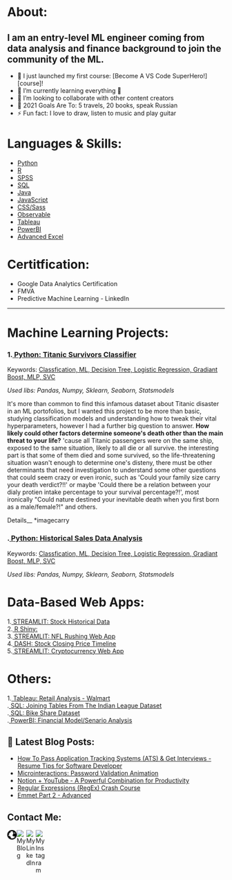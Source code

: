 # About:

## I am an entry-level ML engineer coming from data analysis and finance background to join the community of the ML.

- 🔭 I just launched my first course: [Become A VS Code SuperHero!][course]!
- 🌱 I’m currently learning everything 🤣
- 👯 I’m looking to collaborate with other content creators
- 🥅 2021 Goals Are To: 5 travels, 20 books, speak Russian
- ⚡ Fun fact: I love to draw, listen to music and play guitar

# Languages & Skills:
  * [Python](https://github.com/taricov?tab=repositories)         
  * [R]()
  * [SPSS]()
  * [SQL](https://www.kaggle.com/taricov/sql-snippets-bike-share-dataset)
  * [Java](https://github.com/taricov?tab=repositories)
  * [JavaScript](https://github.com/taricov?tab=repositories)
  * [CSS/Sass](https://codepen.io/taricov/pens/public?cursor=ZD0xJm89MCZwPTEmdj01MDM4MDQ5Mg==)
  * [Observable]()
  * [Tableau](https://medium.com/geekculture/attrition-why-should-you-track-it-with-a-dashboard-that-stuns-2e50663f0e21?source=user_profile---------1----------------------------)
  * [PowerBI](https://app.powerbi.com/groups/me/reports/cc818e03-c473-4d97-994c-be7c8ac778a6?ctid=0b6fac1e-c1ac-4214-bd79-eb9321e7de42&pbi_source=linkShare)
  * [Advanced Excel]()
  
 
# Certitfication:
  * Google Data Analytics Certification
  * FMVA
  * Predictive Machine Learning - LinkedIn

---

# Machine Learning Projects:

### 1.[ Python: Titanic Survivors Classifier](https://github.com/taricov/titanic_survivors_classificier)

Keywords: [Classfication, ML, Decision Tree, Logistic Regression, Gradiant Boost, MLP, SVC]()

*Used libs: Pandas, Numpy, Sklearn, Seaborn, Statsmodels*

It's more than common to find this infamous dataset about Titanic disaster in an ML portofolios, but I wanted this project to be more than basic, studying classification models and understanding how to tweak their vital hyperparameters, however I had a further big question to answer. **How likely could other factors determine someone's death other than the main threat to your life?** 'cause all Titanic passengers were on the same ship, exposed to the same situation, likely to all die or all survive. the interesting part is that some of them died and some survived, so the life-threatening situation wasn't enough to determine one's disteny, there must be other determinants that need investigation to understand some other questions that could seem crazy or even ironic, such as 'Could your family size carry your death verdict?!!' or maybe 'Could there be a relation between your dialy protien intake percentage to your survival percentage?!', most ironically "Could nature destined your inevitable death when you first born as a male/female?!" and others.

Details__
*imagecarry


### .[ Python: Historical Sales Data Analysis](https://www.kaggle.com/taricov/python-sales-sheet-analysis)

Keywords: [Classfication, ML, Decision Tree, Logistic Regression, Gradiant Boost, MLP, SVC]()

*Used libs: Pandas, Numpy, Sklearn, Seaborn, Statsmodels*

# Data-Based Web Apps:

1.[ STREAMLIT: Stock Historical Data](https://github.com/taricov/Stock_Web_App)<br/>
2.[ R Shiny: ]()<br/>
3.[ STREAMLIT: NFL Rushing Web App](https://github.com/taricov/NFL_web-app)<br/>
4.[ DASH: Stock Closing Price Timeline](https://github.com/taricov/DASH_Interactive_Stocks_Web_App)<br/>
5.[ STREAMLIT: Cryptocurrency Web App](https://github.com/taricov/Cryptocurrency_App)<br/>

# Others:

1.[ Tableau: Retail Analysis - Walmart](https://public.tableau.com/app/profile/taric.ov/viz/RetailAnalysis-Walmart/RetailAnalysiswithWalmartData)<br/>
.[ SQL: Joining Tables From The Indian League Dataset](https://www.kaggle.com/taricov/sql-snippets-tabular-data-joining-value-mapping)<br/>
.[ SQL: Bike Share Dataset](https://www.kaggle.com/taricov/sql-snippets-bike-share-dataset)<br/>
.[ PowerBI: Financial Model/Senario Analysis](https://app.powerbi.com/groups/me/reports/cc818e03-c473-4d97-994c-be7c8ac778a6?ctid=0b6fac1e-c1ac-4214-bd79-eb9321e7de42&pbi_source=linkShare)<br/>

## 📕 Latest Blog Posts:

<!-- BLOG-POST-LIST:START -->
- [How To Pass Application Tracking Systems (ATS) & Get Interviews - Resume Tips for Software Developer](https://dev.to/codestackr/how-to-pass-application-tracking-systems-ats-get-interviews-resume-tips-for-software-developer-4bmo)
- [Microinteractions: Password Validation Animation](https://dev.to/codestackr/microinteractions-password-validation-animation-5629)
- [Notion + YouTube - A Powerful Combination for Productivity](https://dev.to/codestackr/notion-youtube-a-powerful-combination-for-productivity-1def)
- [Regular Expressions (RegEx) Crash Course](https://dev.to/codestackr/regular-expressions-regex-crash-course-248n)
- [Emmet Part 2 - Advanced](https://dev.to/codestackr/emmet-part-2-advanced-4c65)
<!-- BLOG-POST-LIST:END -->


## Contact Me:

[<img align="left" alt="My Website" width="22px" src="https://raw.githubusercontent.com/iconic/open-iconic/master/svg/globe.svg" />][website]
[<img align="left" alt="My Blog" width="22px" src="https://cdn.jsdelivr.net/npm/simple-icons@3.13.0/icons/medium.svg" />][Medium]
[<img align="left" alt="My LinkedIn" width="22px" src="https://cdn.jsdelivr.net/npm/simple-icons@v3/icons/linkedin.svg" />][linkedin]
[<img align="left" alt="My Instagram" width="22px" src="https://cdn.jsdelivr.net/npm/simple-icons@v3/icons/instagram.svg" />][instagram]


[website]: https://codeSTACKr.com
[Medium]: https://medium.com/@taric-ov
[instagram]: https://www.instagram.com/taric.ov/
[linkedin]: https://www.linkedin.com/in/taricov/
